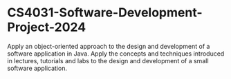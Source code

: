 # CS4031-Software-Development-Project-2024
Apply an object-oriented approach to the design and development of a software application in Java. Apply the concepts and techniques introduced in lectures, tutorials and labs to the design and development of a small software application.
